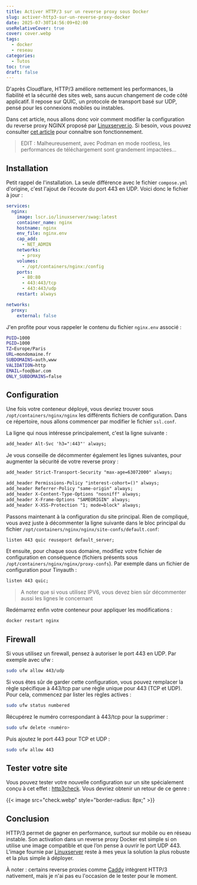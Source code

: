 ```yaml
---
title: Activer HTTP/3 sur un reverse proxy sous Docker
slug: activer-http3-sur-un-reverse-proxy-docker
date: 2025-07-30T14:56:09+02:00
useRelativeCover: true
cover: cover.webp
tags:
  - docker
  - reseau
categories:
  - Tutos
toc: true
draft: false
---
```


D'après Cloudflare, HTTP/3 améliore nettement les performances, la fiabilité et la sécurité des sites web, sans aucun changement de code côté applicatif. Il repose sur QUIC, un protocole de transport basé sur UDP, pensé pour les connexions mobiles ou instables.

Dans cet article, nous allons donc voir comment modifier la configuration du reverse proxy NGINX proposé par [Linuxserver.io](https://docs.linuxserver.io/general/swag/). Si besoin, vous pouvez consulter [cet article](/posts/reverse-proxy-nginx/) pour connaître son fonctionnement.

> EDIT : Malheureusement, avec Podman en mode rootless, les performances de téléchargement sont grandement impactées...

## Installation

Petit rappel de l'installation. La seule différence avec le fichier `compose.yml` d'origine, c'est l'ajout de l'écoute du port 443 en UDP. Voici donc le fichier à jour : 

```yml
services:
  nginx:
    image: lscr.io/linuxserver/swag:latest
    container_name: nginx
    hostname: nginx
    env_file: nginx.env
    cap_add:
      - NET_ADMIN
    networks:
      - proxy
    volumes:
      - /opt/containers/nginx:/config
    ports:
      - 80:80
      - 443:443/tcp
      - 443:443/udp
    restart: always

networks:
  proxy:
    external: false
```

J'en profite pour vous rappeler le contenu du fichier `nginx.env` associé : 

```bash
PUID=1000
PGID=1000
TZ=Europe/Paris
URL=mondomaine.fr
SUBDOMAINS=auth,www
VALIDATION=http
EMAIL=foo@bar.com
ONLY_SUBDOMAINS=false
```

## Configuration

Une fois votre conteneur déployé, vous devriez trouver sous `/opt/containers/nginx/nginx` les différents fichiers de configuration. Dans ce répertoire, nous allons commencer par modifier le fichier `ssl.conf`.

La ligne qui nous intéresse principalement, c'est la ligne suivante : 

```txt
add_header Alt-Svc 'h3=":443"' always;
```

Je vous conseille de décommenter également les lignes suivantes, pour augmenter la sécurité de votre reverse proxy : 

```txt
add_header Strict-Transport-Security "max-age=63072000" always;

add_header Permissions-Policy "interest-cohort=()" always;
add_header Referrer-Policy "same-origin" always;
add_header X-Content-Type-Options "nosniff" always;
add_header X-Frame-Options "SAMEORIGIN" always;
add_header X-XSS-Protection "1; mode=block" always;
```

Passons maintenant à la configuration du site principal. Rien de compliqué, vous avez juste à décommenter la ligne suivante dans le bloc principal du fichier `/opt/containers/nginx/nginx/site-confs/default.conf`: 

```txt
listen 443 quic reuseport default_server;
```

Et ensuite, pour chaque sous domaine, modifiez votre fichier de configuration en conséquence (fichiers présents sous `/opt/containers/nginx/nginx/proxy-confs`). Par exemple dans un fichier de configuration pour Tinyauth : 

```txt
listen 443 quic;
```

> A noter que si vous utilisez IPV6, vous devez bien sûr décommenter aussi les lignes le concernant

Redémarrez enfin votre conteneur pour appliquer les modifications : 

```bash
docker restart nginx
```

## Firewall

Si vous utilisez un firewall, pensez à autoriser le port 443 en UDP. Par exemple avec ufw : 

```bash
sudo ufw allow 443/udp
```

Si vous êtes sûr de garder cette configuration, vous pouvez remplacer la règle spécifique à 443/tcp par une règle unique pour 443 (TCP et UDP). Pour cela, commencez par lister les règles actives :

```bash
sudo ufw status numbered
```

Récupérez le numéro correspondant à 443/tcp pour la supprimer : 

```bash
sudo ufw delete <numéro>
```

Puis ajoutez le port 443 pour TCP et UDP :

```bash
sudo ufw allow 443
```

## Tester votre site

Vous pouvez tester votre nouvelle configuration sur un site spécialement conçu à cet effet : [http3check](https://http3check.net/). Vous devriez obtenir un retour de ce genre : 

{{< image src="check.webp" style="border-radius: 8px;" >}}

## Conclusion

HTTP/3 permet de gagner en performance, surtout sur mobile ou en réseau instable. Son activation dans un reverse proxy Docker est simple si on utilise une image compatible et que l’on pense à ouvrir le port UDP 443. L'image fournie par [Linuxserver](https://www.linuxserver.io/) reste à mes yeux la solution la plus robuste et la plus simple à déployer.

À noter : certains reverse proxies comme [Caddy](https://caddyserver.com/) intègrent HTTP/3 nativement, mais je n'ai pas eu l'occasion de le tester pour le moment.
